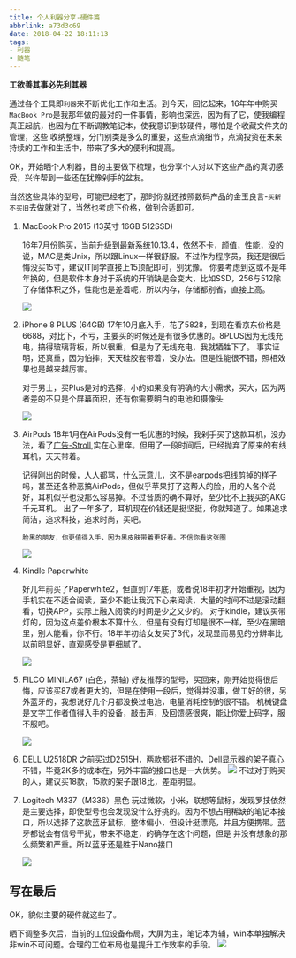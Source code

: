```yaml
---
title: 个人利器分享-硬件篇
abbrlink: a73d3c69
date: 2018-04-22 18:11:13
tags:
- 利器
- 随笔
---
```

**工欲善其事必先利其器**

通过各个工具即`利器`来不断优化工作和生活。到今天，回忆起来，16年年中购买`MacBook Pro`是我那年做的最对的一件事情，影响也深远，因为有了它，使我编程真正起航，也因为在不断调教笔记本，使我意识到软硬件，哪怕是个收藏文件夹的管理，这些
收纳整理，分门别类是多么的重要，这些点滴细节，点滴投资在未来持续的工作和生活中，带来了多大的便利和提高。

OK，开始晒个人利器，目的主要做下梳理，也分享个人对以下这些产品的真切感受，兴许帮到一些还在犹豫剁手的盆友。

当然这些具体的型号，可能已经老了，那时你就还按照数码产品的金玉良言-`买新不买旧`去做就对了，当然也考虑下价格，做到合适即可。


1.  MacBook Pro 2015 (13英寸 16GB 512SSD)
    
    16年7月份购买，当前升级到最新系统10.13.4，依然不卡，颜值，性能，没的说，MAC是类Unix，所以跟Linux一样很舒服。不过作为程序员，我还是很后悔没买15寸，建议IT同学直接上15顶配即可，别犹豫。
    你要考虑到这或不是年年换的，但是软件本身对于系统的开销缺是会变大，比如SSD，256与512除了存储体积之外，性能也是差着呢，所以内存，存储都别省，直接上高。
    
    ![](https://static.1991421.cn/blog/2018-04-22-103053.png)
2.  iPhone 8 PLUS (64GB)
    17年10月底入手，花了5828，到现在看京东价格是6688，对比下，不亏，主要买的时候还是有很多优惠的。8PLUS因为无线充电，搞得玻璃背板，所以很重，但是为了无线充电，我就牺牲下了。
    事实证明，还真重，因为怕摔，天天硅胶套带着，没办法。但是性能很不错，照相效果也是越来越厉害。
    
    对于男士，买Plus是对的选择，小的如果没有明确的大小需求，买大，因为两者差的不只是个屏幕面积，还有你需要明白的电池和摄像头
    
    ![](https://static.1991421.cn/blog/2018-04-22-102959.png)
3.  AirPods
    18年1月在AirPods没有一毛优惠的时候，我剁手买了这款耳机，没办法，看了[广告-Stroll](https://www.bilibili.com/video/av8016203/),实在心里痒。但用了一段时间后，已经抛弃了原来的有线耳机，天天带着。
    
    记得刚出的时候，人人都骂，什么玩意儿，这不是earpods把线剪掉的样子吗，甚至还各种恶搞AirPods，但似乎苹果打了这帮人的脸，用的人各个说好，耳机似乎也没那么容易掉。不过音质的确不算好，至少比不上我买的AKG千元耳机。
    出了一年多了，耳机现在价钱还是挺坚挺，你就知道了。如果追求简洁，追求科技，追求时尚，买吧。
     
      `脸黑的朋友，你更值得入手，因为黑皮肤带着更好看。不信你看这张图`

    ![](https://static.1991421.cn/blog/2018-04-22-103427.png)
    
4.  Kindle Paperwhite 

    好几年前买了Paperwhite2，但直到17年底，或者说18年初才开始重视，因为手机实在不适合阅读，至少不能让我沉下心来阅读，大量的时间不过是滚动翻看，切换APP，实际上融入阅读的时间是少之又少的。
    对于kindle，建议买带灯的，因为这点差价根本不算什么，但是有没有灯却是很不一样，至少在黑暗里，别人能看，你不行。18年年初给女友买了3代，发现显而易见的分辨率比以前明显好，直观感受是更细腻了。
    
    ![](https://static.1991421.cn/blog/2018-04-22-104057.png)

5.  FILCO MINILA67 (白色，茶轴)
    好友推荐的型号，买回来，刚开始觉得很后悔，应该买87或者更大的，但是在使用一段后，觉得并没事，做工好的很，另外蓝牙的，我想说好几个月都没换过电池，电量消耗控制的很不错。
    机械键盘是文字工作者值得入手的设备，敲击声，及回馈感很爽，能让你爱上码字，服不服吧。
    
    ![](https://static.1991421.cn/blog/2018-04-22-105136.png)

6.  DELL U2518DR 
    之前买过D2515H，两款都挺不错的，Dell显示器的架子真心不错，毕竟2K多的成本在，另外丰富的接口也是一大优势。
    ![](https://static.1991421.cn/blog/2018-04-22-105252.png)
    不过对于购买的人，建议买18款，15款的架子跟18比，差距明显。
7.  Logitech M337（M336）黑色
    玩过微软，小米，联想等鼠标，发现罗技依然是主要选择，即使型号也会发现没什么好挑的。因为不想占用稀缺的笔记本接口，所以选择了这款蓝牙鼠标，整体偏小，但设计挺漂亮，并且方便携带。蓝牙都说会有信号干扰，带来不稳定，的确存在这个问题，但是
    并没有想象的那么频繁和严重。所以蓝牙还是胜于Nano接口
    
    ![](https://static.1991421.cn/blog/2018-04-22-110834.png)

## 写在最后
OK，貌似主要的硬件就这些了。

晒下调整多次后，当前的工位设备布局，大屏为主，笔记本为辅，win本单独解决非win不可问题。合理的工位布局也是提升工作效率的手段。
![](https://static.1991421.cn/blog/2018-04-22-104659.png)
